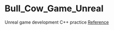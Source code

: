 # Bull_Cow_Game_Unreal
Unreal game development C++ practice
[Reference](https://www.udemy.com/share/1000hGA0MSdVdUR3w=/)
